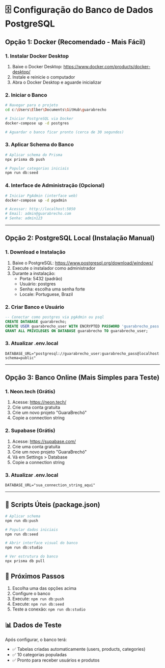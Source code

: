 # 🗄️ Configuração do Banco de Dados PostgreSQL

## Opção 1: Docker (Recomendado - Mais Fácil)

### 1. Instalar Docker Desktop
1. Baixe o Docker Desktop: https://www.docker.com/products/docker-desktop/
2. Instale e reinicie o computador
3. Abra o Docker Desktop e aguarde inicializar

### 2. Iniciar o Banco
```bash
# Navegar para o projeto
cd c:\Users\Elber\Documents\GitHub\guarabrecho

# Iniciar PostgreSQL via Docker
docker-compose up -d postgres

# Aguardar o banco ficar pronto (cerca de 30 segundos)
```

### 3. Aplicar Schema do Banco
```bash
# Aplicar schema do Prisma
npx prisma db push

# Popular categorias iniciais
npm run db:seed
```

### 4. Interface de Administração (Opcional)
```bash
# Iniciar PgAdmin (interface web)
docker-compose up -d pgadmin

# Acessar: http://localhost:5050
# Email: admin@guarabrecho.com
# Senha: admin123
```

---

## Opção 2: PostgreSQL Local (Instalação Manual)

### 1. Download e Instalação
1. Baixe o PostgreSQL: https://www.postgresql.org/download/windows/
2. Execute o instalador como administrador
3. Durante a instalação:
   - Porta: 5432 (padrão)
   - Usuário: postgres
   - Senha: escolha uma senha forte
   - Locale: Portuguese, Brazil

### 2. Criar Banco e Usuário
```sql
-- Conectar como postgres via pgAdmin ou psql
CREATE DATABASE guarabrecho;
CREATE USER guarabrecho_user WITH ENCRYPTED PASSWORD 'guarabrecho_pass';
GRANT ALL PRIVILEGES ON DATABASE guarabrecho TO guarabrecho_user;
```

### 3. Atualizar .env.local
```env
DATABASE_URL="postgresql://guarabrecho_user:guarabrecho_pass@localhost:5432/guarabrecho?schema=public"
```

---

## Opção 3: Banco Online (Mais Simples para Teste)

### 1. Neon.tech (Grátis)
1. Acesse: https://neon.tech/
2. Crie uma conta gratuita
3. Crie um novo projeto "GuaraBrechó"
4. Copie a connection string

### 2. Supabase (Grátis)
1. Acesse: https://supabase.com/
2. Crie uma conta gratuita
3. Crie um novo projeto "GuaraBrechó"
4. Vá em Settings > Database
5. Copie a connection string

### 3. Atualizar .env.local
```env
DATABASE_URL="sua_connection_string_aqui"
```

---

## 🔧 Scripts Úteis (package.json)

```bash
# Aplicar schema
npm run db:push

# Popular dados iniciais
npm run db:seed

# Abrir interface visual do banco
npm run db:studio

# Ver estrutura do banco
npx prisma db pull
```

## 🎯 Próximos Passos

1. Escolha uma das opções acima
2. Configure o banco
3. Execute: `npm run db:push`
4. Execute: `npm run db:seed`
5. Teste a conexão: `npm run db:studio`

## 📊 Dados de Teste

Após configurar, o banco terá:
- ✅ Tabelas criadas automaticamente (users, products, categories)
- ✅ 10 categorias populadas
- ✅ Pronto para receber usuários e produtos

